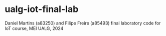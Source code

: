 # ualg-iot-final-lab
Daniel Martins (a83250) and Filipe Freire (a85493) final laboratory code for IoT course, MEI UALG, 2024
